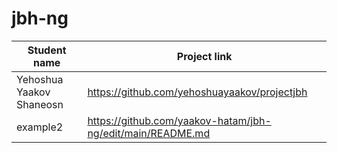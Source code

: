 # jbh-ng

| Student name      | Project link |
| ----------- | ----------- |
| Yehoshua Yaakov Shaneosn | https://github.com/yehoshuayaakov/projectjbh       |
| example2   | https://github.com/yaakov-hatam/jbh-ng/edit/main/README.md        |
